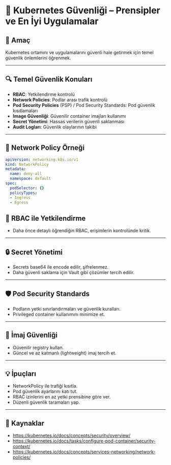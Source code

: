 # 🔐 Kubernetes Güvenliği – Prensipler ve En İyi Uygulamalar

## 🧠 Amaç

Kubernetes ortamını ve uygulamalarını güvenli hale getirmek için temel güvenlik önlemlerini öğrenmek.

---
## 🔍 Temel Güvenlik Konuları

- **RBAC**: Yetkilendirme kontrolü
- **Network Policies**: Podlar arası trafik kontrolü
- **Pod Security Policies** (PSP) / Pod Security Standards: Pod güvenlik kısıtlamaları
- **Image Güvenliği**: Güvenilir container imajları kullanımı
- **Secret Yönetimi**: Hassas verilerin güvenli saklanması
- **Audit Logları**: Güvenlik olaylarının takibi

---
## 🔧 Network Policy Örneği
```yaml
apiVersion: networking.k8s.io/v1
kind: NetworkPolicy
metadata:
  name: deny-all
  namespace: default
spec:
  podSelector: {}
  policyTypes:
  - Ingress
  - Egress
```
## 🔑 RBAC ile Yetkilendirme

- Daha önce detaylı öğrendiğin RBAC, erişimlerin kontrolünde kritik.
---
## 🔒 Secret Yönetimi

- Secrets base64 ile encode edilir, şifrelenmez.
- Daha güvenli saklama için Vault gibi çözümler tercih edilir.
---
## 🛡️ Pod Security Standards

- Podların yetki sınırlandırmaları ve güvenlik kuralları.
- Privileged container kullanımını minimize et.
---
## 🧹 İmaj Güvenliği

- Güvenilir registry kullan.
- Güncel ve az katmanlı (lightweight) imaj tercih et.

---
## 💡 İpuçları

- NetworkPolicy ile trafiği kısıtla.
- Pod güvenlik ayarlarını katı tut.
- RBAC izinlerini en az yetki prensibine göre ver.
- Düzenli güvenlik taramaları yap.

---
## 🔗 Kaynaklar

- https://kubernetes.io/docs/concepts/security/overview/
- https://kubernetes.io/docs/tasks/configure-pod-container/security-context/
- https://kubernetes.io/docs/concepts/services-networking/network-policies/